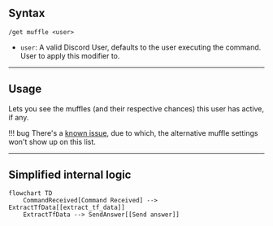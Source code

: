 ## Syntax
`/get muffle <user>`

- `user`: A valid Discord User, defaults to the user executing the command. User to
          apply this modifier to.

---

## Usage
Lets you see the muffles (and their respective chances) this user has active, if any.

!!! bug
    There's a [known issue](https://github.com/dorythecat/TransforMate/issues/50),
    due to which, the alternative muffle settings won't show up on this list.

---

## Simplified internal logic
```mermaid
flowchart TD
    CommandReceived[Command Received] --> ExtractTfData[[extract_tf_data]]
    ExtractTfData --> SendAnswer[[Send answer]]
```